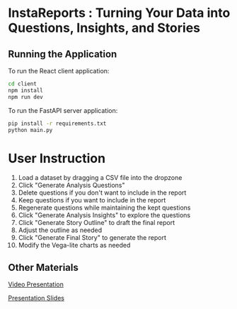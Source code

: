 # InstaReports : Turning Your Data into Questions, Insights, and Stories


## Running the Application

To run the React client application:

```bash
cd client
npm install
npm run dev
```

To run the FastAPI server application:

```bash
pip install -r requirements.txt
python main.py
```

# User Instruction

1. Load a dataset by dragging a CSV file into the dropzone
2. Click "Generate Analysis Questions"
3. Delete questions if you don't want to include in the report
4. Keep questions if you want to include in the report
5. Regenerate questions while maintaining the kept questions
6. Click "Generate Analysis Insights" to explore the questions
7. Click "Generate Story Outline" to draft the final report
8. Adjust the outline as needed
9. Click "Generate Final Story" to generate the report
10. Modify the Vega-lite charts as needed 


## Other Materials

[Video Presentation](https://youtu.be/fHRG0anY4ZE)

[Presentation Slides](https://docs.google.com/presentation/d/1tKERhyNUruwygp_aqeVDlzkE8ZJKEA49lIEf1fHW7DM/edit?usp=sharing)




